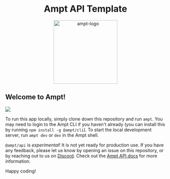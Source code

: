 <p align="center">
    <div width="100%" align="center">
        <h1>Ampt API Template</h1>
    </div>
    <p align="center">
        <img src="https://raw.githubusercontent.com/ampt-templates/templates-manifest/main/images/ampt-api.svg" alt="ampt-logo" width="200"/>
    </p>
</p>

## Welcome to Ampt!

[<img src="https://getampt.com/button"/>](https://ampt.dev/start?template=ampt-api)

To run this app locally, simply clone down this repository and run `ampt`. You may need to login to the Ampt CLI if you haven't already (you can install this by running `npm install -g @ampt/cli`). To start the local development server, run `ampt dev` or `dev` in the Ampt shell.

`@ampt/api` is _experimental_! It is not yet ready for production use. If you have any feedback, please let us know by opening an issue on this repository, or by reaching out to us on [Discord](https://getampt.com/discord). Check out the [Ampt API docs](https://getampt.com/docs/api/) for more information.

Happy coding!
